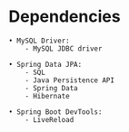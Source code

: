 # Dependencies

    • MySQL Driver:
        - MySQL JDBC driver

    • Spring Data JPA:
        - SQL
        - Java Persistence API
        - Spring Data
        - Hibernate

    • Spring Boot DevTools:
        - LiveReload